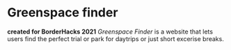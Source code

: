 # Greenspace finder
<b> created for BorderHacks 2021</b>
<i> Greenspace Finder </i>is a website that lets users find the perfect trial or park for daytrips or just short excerise breaks.

